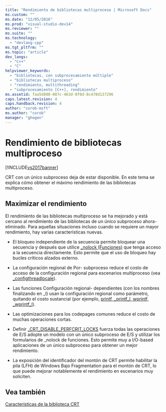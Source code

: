 ```yaml
---
title: "Rendimiento de bibliotecas multiproceso | Microsoft Docs"
ms.custom: ""
ms.date: "12/05/2016"
ms.prod: "visual-studio-dev14"
ms.reviewer: ""
ms.suite: ""
ms.technology: 
  - "devlang-cpp"
ms.tgt_pltfrm: ""
ms.topic: "article"
dev_langs: 
  - "C++"
  - "C"
helpviewer_keywords: 
  - "bibliotecas, con subprocesamiento múltiple"
  - "bibliotecas multiproceso"
  - "rendimiento, multithreading"
  - "subprocesamiento [C++], rendimiento"
ms.assetid: faa5d808-087c-463d-8f0d-8c478d137296
caps.latest.revision: 4
caps.handback.revision: 4
author: "corob-msft"
ms.author: "corob"
manager: "ghogen"
---
```

# Rendimiento de bibliotecas multiproceso
[!INCLUDE[vs2017banner](../assembler/inline/includes/vs2017banner.md)]

CRT con un único subproceso deja de estar disponible.  En este tema se explica cómo obtener el máximo rendimiento de las bibliotecas multiproceso.  
  
## Maximizar el rendimiento  
 El rendimiento de las bibliotecas multiproceso se ha mejorado y está cercano al rendimiento de las bibliotecas de un único subproceso ahora\- eliminado.  Para aquellas situaciones incluso cuando se requiere un mayor rendimiento, hay varias características nuevas.  
  
-   El bloqueo independiente de la secuencia permite bloquear una secuencia y después que utilice [\_nolock \(Funciones\)](../c-runtime-library/nolock-functions.md) que tenga acceso a la secuencia directamente.  Esto permite que el uso de bloqueo hay bucles críticos alzados externo.  
  
-   La configuración regional de Por\- subproceso reduce el costo de acceso de la configuración regional para escenarios multiproceso \(vea [\_configthreadlocale](../c-runtime-library/reference/configthreadlocale.md)\).  
  
-   Las funciones Configuración regional\- dependientes \(con los nombres finalizando en \_l\) usan la configuración regional como parámetro, quitando el costo sustancial \(por ejemplo, [printf, \_printf\_l, wprintf, \_wprintf\_l](../c-runtime-library/reference/printf-printf-l-wprintf-wprintf-l.md)\).  
  
-   Las optimizaciones para los codepages comunes reduce el costo de muchas operaciones cortas.  
  
-   Definir [\_CRT\_DISABLE\_PERFCRIT\_LOCKS](../c-runtime-library/crt-disable-perfcrit-locks.md) fuerza todas las operaciones de E\/S adopte un modelo con un único subproceso de E\/S y utilizar los formularios de \_nolock de funciones.  Esto permite muy a I\/O\-based aplicaciones de un único subproceso para obtener un mejor rendimiento.  
  
-   La exposición del identificador del montón de CRT permite habilitar la pila \(LFH\) de Windows Bajo Fragmentation para el montón de CRT, lo que puede mejorar notablemente el rendimiento en escenarios muy soliciten.  
  
## Vea también  
 [Características de la biblioteca CRT](../c-runtime-library/crt-library-features.md)